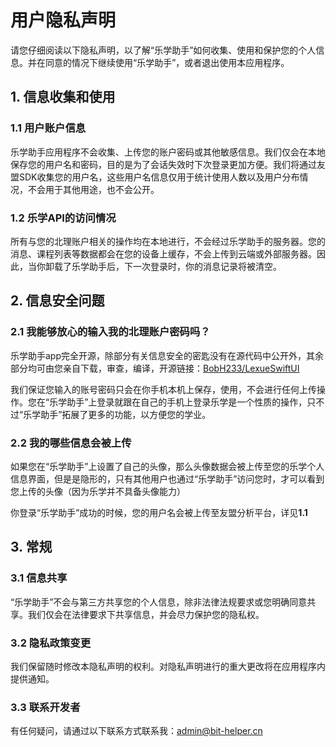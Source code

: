 #  用户隐私声明
请您仔细阅读以下隐私声明，以了解“乐学助手”如何收集、使用和保护您的个人信息。并在同意的情况下继续使用“乐学助手”，或者退出使用本应用程序。

## 1. 信息收集和使用

### 1.1 **用户账户信息**

乐学助手应用程序不会收集、上传您的账户密码或其他敏感信息。我们仅会在本地保存您的用户名和密码，目的是为了会话失效时下次登录更加方便。我们将通过友盟SDK收集您的用户名，这些用户名信息仅用于统计使用人数以及用户分布情况，不会用于其他用途，也不会公开。

### 1.2 乐学API的访问情况

 所有与您的北理账户相关的操作均在本地进行，不会经过乐学助手的服务器。您的消息、课程列表等数据都会在您的设备上缓存，不会上传到云端或外部服务器。因此，当你卸载了乐学助手后，下一次登录时，你的消息记录将被清空。

## 2. 信息安全问题

### 2.1 我能够放心的输入我的北理账户密码吗？

乐学助手app完全开源，除部分有关信息安全的密匙没有在源代码中公开外，其余部分均可由您亲自下载，审查，编译，开源链接：[BobH233/LexueSwiftUI](https://github.com/BobH233/LexueSwiftUI)

我们保证您输入的账号密码只会在你手机本机上保存，使用，不会进行任何上传操作。您在“乐学助手”上登录就跟在自己的手机上登录乐学是一个性质的操作，只不过“乐学助手”拓展了更多的功能，以方便您的学业。

### 2.2 我的哪些信息会被上传

如果您在“乐学助手”上设置了自己的头像，那么头像数据会被上传至您的乐学个人信息界面，但是是隐形的，只有其他用户也通过“乐学助手”访问您时，才可以看到您上传的头像（因为乐学并不具备头像能力）

你登录“乐学助手”成功的时候，您的用户名会被上传至友盟分析平台，详见**1.1**

## 3. 常规

### 3.1 信息共享

“乐学助手”不会与第三方共享您的个人信息，除非法律法规要求或您明确同意共享。我们仅会在法律要求下共享信息，并会尽力保护您的隐私权。

### 3.2 隐私政策变更

我们保留随时修改本隐私声明的权利。对隐私声明进行的重大更改将在应用程序内提供通知。

### 3.3 联系开发者

有任何疑问，请通过以下联系方式联系我：[admin@bit-helper.cn](mailto:admin@bit-helper.cn)
